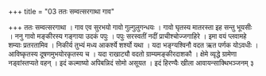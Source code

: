 +++
title = "03 ततः सम्वत्सरगाथा गाव"

+++
ततः सम्वत्सरगाथा । गाव एव सुरभयो गावो गुल्गुलुगन्धयः । गावो घृतस्य मातरस्ता इह सन्तु भूयसीः । ननु गावो मङ्कीरस्य गङ्गाया उदकं पपुः । पपुः सरस्वतीं नदीं प्राचीश्चोज्जगाहिरे । इमा वयं प्लवामहे शम्याः प्रतरतामिव । निकीर्य तुभ्यं मध्य आकर्श्ये शर्श्यो यथा । यदा भङ्ग्यश्विनौ वदत ऋत पर्णक योऽवधीः । आविष्कृतस्य दूषणमुभयोरकृतस्य च । यदा राखाट्यौ वदतो ग्राम्यमङ्कीरदाशकौ । क्षेमे व्यृद्धे ग्रामेणा नड्वांस्तप्यते वहन् । इदं कल्माष्यो अपिबन्निदं सोमो असूयत । इदं हिरण्यैः खीला आवायन्साक्थिभञ्जनम् ३